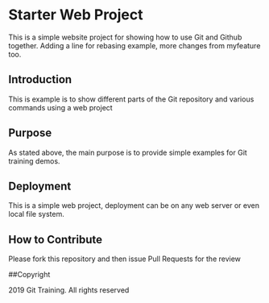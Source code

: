 # Starter Web Project

This is a simple website project for showing how to use Git and Github together. Adding a line for rebasing example, 
more changes from myfeature too.

##  Introduction

This is example is to show different parts of the Git repository and various commands using a web project

## Purpose

As stated above, the main purpose is to provide simple examples for Git training demos.

## Deployment

This is a simple web project, deployment can be on any web server or even local file system.

## How to Contribute

Please fork this repository and then issue Pull Requests for the review

##Copyright

2019 Git Training. All rights reserved